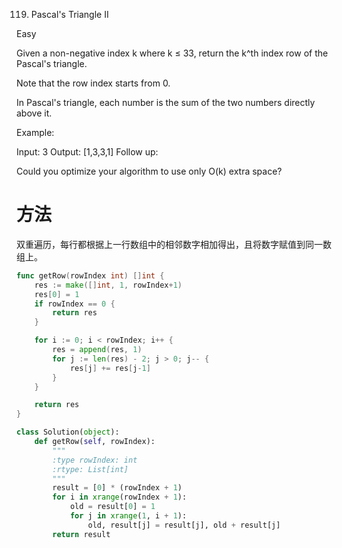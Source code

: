 119. Pascal's Triangle II

Easy

Given a non-negative index k where k ≤ 33, return the k^th index row of the Pascal's triangle.

Note that the row index starts from 0.


In Pascal's triangle, each number is the sum of the two numbers directly above it.

Example:

Input: 3
Output: [1,3,3,1]
Follow up:

Could you optimize your algorithm to use only O(k) extra space?

# 方法
双重遍历，每行都根据上一行数组中的相邻数字相加得出，且将数字赋值到同一数组上。


```go
func getRow(rowIndex int) []int {
    res := make([]int, 1, rowIndex+1)
	res[0] = 1
	if rowIndex == 0 {
		return res
	}

	for i := 0; i < rowIndex; i++ {
		res = append(res, 1)
		for j := len(res) - 2; j > 0; j-- {
			res[j] += res[j-1]
		}
	}

	return res
}
```

```python
class Solution(object):
    def getRow(self, rowIndex):
        """
        :type rowIndex: int
        :rtype: List[int]
        """
        result = [0] * (rowIndex + 1)
        for i in xrange(rowIndex + 1):
            old = result[0] = 1
            for j in xrange(1, i + 1):
                old, result[j] = result[j], old + result[j]
        return result
```